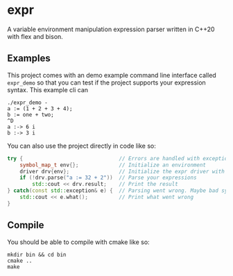 # expr
A variable environment manipulation expression parser written in C++20 with flex and bison.

## Examples
This project comes with an demo example command line interface called `expr_demo` so that you
can test if the project supports your expression syntax. This example cli can 
```
./expr_demo -
a := (1 + 2 + 3 + 4);
b := one + two;
^D
a :-> 6 i
b :-> 3 i
```

You can also use the project directly in code like so: 
```c++
try {                               // Errors are handled with exceptions
    symbol_map_t env{};             // Initialize an environment
    driver drv{env};                // Initialize the expr driver with the environment
    if (!drv.parse("a := 32 + 2"))  // Parse your expressions
        std::cout << drv.result;    // Print the result
} catch(const std::exception& e) {  // Parsing went wrong. Maybe bad syntax, type error or identifier not in environment
    std::cout << e.what();          // Print what went wrong
}
```

## Compile
You should be able to compile with cmake like so:
```
mkdir bin && cd bin
cmake ..
make 
```
